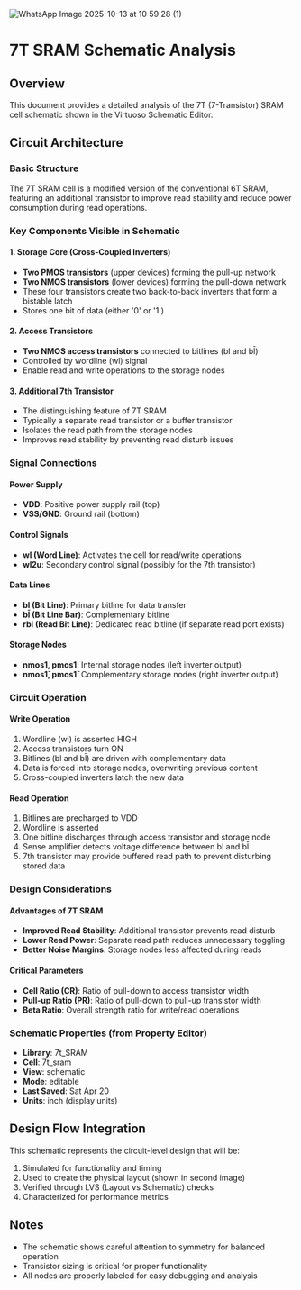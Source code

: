 
![WhatsApp Image 2025-10-13 at 10 59 28 (1)](https://github.com/user-attachments/assets/ee4ba0bc-ab61-4ff0-bd6f-0b0e628df834)

# 7T SRAM Schematic Analysis

## Overview
This document provides a detailed analysis of the 7T (7-Transistor) SRAM cell schematic shown in the Virtuoso Schematic Editor.

## Circuit Architecture

### Basic Structure
The 7T SRAM cell is a modified version of the conventional 6T SRAM, featuring an additional transistor to improve read stability and reduce power consumption during read operations.

### Key Components Visible in Schematic

#### 1. **Storage Core (Cross-Coupled Inverters)**
- **Two PMOS transistors** (upper devices) forming the pull-up network
- **Two NMOS transistors** (lower devices) forming the pull-down network
- These four transistors create two back-to-back inverters that form a bistable latch
- Stores one bit of data (either '0' or '1')

#### 2. **Access Transistors**
- **Two NMOS access transistors** connected to bitlines (bl and bl̄)
- Controlled by wordline (wl) signal
- Enable read and write operations to the storage nodes

#### 3. **Additional 7th Transistor**
- The distinguishing feature of 7T SRAM
- Typically a separate read transistor or a buffer transistor
- Isolates the read path from the storage nodes
- Improves read stability by preventing read disturb issues

### Signal Connections

#### Power Supply
- **VDD**: Positive power supply rail (top)
- **VSS/GND**: Ground rail (bottom)

#### Control Signals
- **wl (Word Line)**: Activates the cell for read/write operations
- **wl2u**: Secondary control signal (possibly for the 7th transistor)

#### Data Lines
- **bl (Bit Line)**: Primary bitline for data transfer
- **bl̄ (Bit Line Bar)**: Complementary bitline
- **rbl (Read Bit Line)**: Dedicated read bitline (if separate read port exists)

#### Storage Nodes
- **nmos1, pmos1**: Internal storage nodes (left inverter output)
- **nmos1̄, pmos1̄**: Complementary storage nodes (right inverter output)

### Circuit Operation

#### Write Operation
1. Wordline (wl) is asserted HIGH
2. Access transistors turn ON
3. Bitlines (bl and bl̄) are driven with complementary data
4. Data is forced into storage nodes, overwriting previous content
5. Cross-coupled inverters latch the new data

#### Read Operation
1. Bitlines are precharged to VDD
2. Wordline is asserted
3. One bitline discharges through access transistor and storage node
4. Sense amplifier detects voltage difference between bl and bl̄
5. 7th transistor may provide buffered read path to prevent disturbing stored data

### Design Considerations

#### Advantages of 7T SRAM
- **Improved Read Stability**: Additional transistor prevents read disturb
- **Lower Read Power**: Separate read path reduces unnecessary toggling
- **Better Noise Margins**: Storage nodes less affected during reads

#### Critical Parameters
- **Cell Ratio (CR)**: Ratio of pull-down to access transistor width
- **Pull-up Ratio (PR)**: Ratio of pull-down to pull-up transistor width
- **Beta Ratio**: Overall strength ratio for write/read operations

### Schematic Properties (from Property Editor)
- **Library**: 7t_SRAM
- **Cell**: 7t_sram
- **View**: schematic
- **Mode**: editable
- **Last Saved**: Sat Apr 20
- **Units**: inch (display units)

## Design Flow Integration
This schematic represents the circuit-level design that will be:
1. Simulated for functionality and timing
2. Used to create the physical layout (shown in second image)
3. Verified through LVS (Layout vs Schematic) checks
4. Characterized for performance metrics

## Notes
- The schematic shows careful attention to symmetry for balanced operation
- Transistor sizing is critical for proper functionality
- All nodes are properly labeled for easy debugging and analysis

